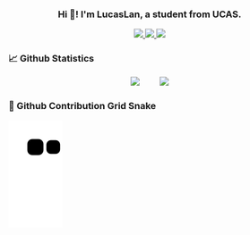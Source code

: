 <h3 align="center">Hi 👋! I'm LucasLan, a student from UCAS.</h3>

<p align="center">
    <a title="Github Total Stars" target="_blank" href="https://github.com/LucasLan666666">
        <img src="https://img.shields.io/github/stars/LucasLan666666.svg?logo=star&label=Total%20Stars&color=success" />
    </a>
    <a title="Github Followers" target="_blank" href="https://github.com/LucasLan666666">
        <img src="https://img.shields.io/badge/dynamic/json?label=GitHub&suffix=%20followers&query=%24.data.totalSubs&url=https%3A%2F%2Fapi.spencerwoo.com%2Fsubstats%2F%3Fsource%3Dgithub%26queryKey%3DLucasLan666666&color=blue&logo=github&longCache=true" />
    </a>
    <a title="My Blog Site" target="_blank" href="https://lucaslan666666.github.io">
        <img src="https://img.shields.io/badge/%E5%8D%9A%E5%AE%A2%20(blog)-LucasLan666666.github.io-orange" />
    </a>
</p>

<!-- ### 🏆 Profile Trophy

<div align="center">
    <img src="https://github-profile-trophy.vercel.app/?username=LucasLan666666&theme=buddhism&margin-w=15&margin-h=15" alt="LucasLan666666" />
</div> -->

### 📈 Github Statistics

<div align="center">
    <span>&emsp;&emsp;</span>
    <img height="170px" src="https://github-readme-stats.vercel.app/api?username=LucasLan666666&count_private=true&show_icons=true&theme=tokyonight" />
    <span>&emsp;&emsp;</span>
    <img height="170px" src="https://github-readme-stats.vercel.app/api/top-langs/?username=LucasLan666666&layout=compact&langs_count=8&theme=tokyonight" />
    <span>&emsp;&emsp;</span>
</div>

### 🐍 Github Contribution Grid Snake

![](https://raw.githubusercontent.com/LucasLan666666/LucasLan666666/main/assets/github-contribution-grid-snake.svg)
